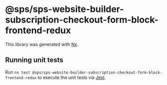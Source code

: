 # @sps/sps-website-builder-subscription-checkout-form-block-frontend-redux

This library was generated with [Nx](https://nx.dev).

## Running unit tests

Run `nx test @sps/sps-website-builder-subscription-checkout-form-block-frontend-redux` to execute the unit tests via [Jest](https://jestjs.io).
